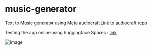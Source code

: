 # music-generator
Text to Music generator using Meta audiocraft [Link to audiocraft repo](https://github.com/facebookresearch/audiocraft)

Testing the app online using huggingface Spaces : [link](https://huggingface.co/spaces/Micklew/music-generator)

![image](https://github.com/LPK99/music-generator/assets/13818447/cffc824e-8a34-449b-8046-511b9ec63c9f)


